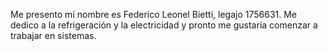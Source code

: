 Me presento mí nombre es Federico Leonel Bietti, legajo 1756631.
Me dedico a la refrigeración y la electricidad y pronto me gustaría comenzar a trabajar en sistemas.

